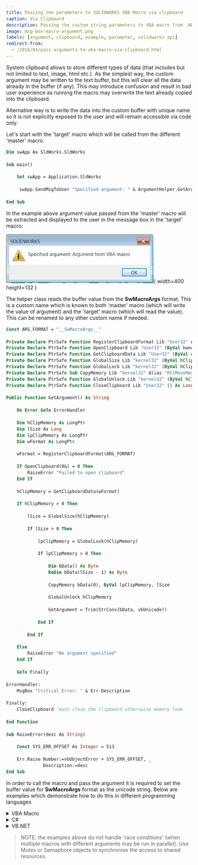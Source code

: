 ```yaml
---
title: Passing the parameters to SOLIDWORKS VBA Macro via clipboard
caption: Via Clipboard
description: Passing the custom string parameters to VBA macro from .NET application or another macro via clipboard
image: msg-box-macro-argument.png
labels: [argument, clipboard, example, parameter, solidworks api]
redirect-from:
  - /2018/04/pass-arguments-to-vba-macro-via-clipboard.html
---
```

System clipboard allows to store different types of data (that includes but not limited to text, image, html etc.). As the simplest way, the custom argument may be written to the text buffer, but this will clear all the data already in the buffer (if any). This may introduce confusion and result in bad user experience as running the macro may overwrite the text already copied into the clipboard.  

Alternative way is to write the data into the custom buffer with unique name so it is not explicitly exposed to the user and will remain accessible via code only.

Let's start with the 'target' macro which will be called from the different 'master' macro.  

~~~ vb
Dim swApp As SldWorks.SldWorks

Sub main()
        
    Set swApp = Application.SldWorks
        
     swApp.SendMsgToUser "Specified argument: " & ArgumentHelper.GetArgument()
    
End Sub
~~~



In the example above argument value passed from the 'master' macro will be extracted and displayed to the user in the message box in the 'target' macro:

![Message box in macro displaying the passed argument value](msg-box-macro-argument.png){ width=400 height=132 }

The helper class reads the buffer value from the **__SwMacroArgs__** format. This is a custom name which is known to both 'master' macro (which will write the value of argument) and the 'target' macro (which will read the value). This can be renamed to any other custom name if needed.

~~~ vb
Const ARG_FORMAT = "__SwMacroArgs__"

Private Declare PtrSafe Function RegisterClipboardFormat Lib "User32" Alias "RegisterClipboardFormatA" (ByVal lpString As String) As LongPtr
Private Declare PtrSafe Function OpenClipboard Lib "User32" (ByVal hwnd As LongPtr) As Long
Private Declare PtrSafe Function GetClipboardData Lib "User32" (ByVal wFormat As LongPtr) As LongPtr
Private Declare PtrSafe Function GlobalSize Lib "kernel32" (ByVal hClipMemory As LongPtr) As Long
Private Declare PtrSafe Function GlobalLock Lib "kernel32" (ByVal hClipMemory As LongPtr) As LongPtr
Private Declare PtrSafe Sub CopyMemory Lib "kernel32" Alias "RtlMoveMemory" (lpvDest As Any, lpvSource As Any, ByVal cbCopy As LongPtr)
Private Declare PtrSafe Function GlobalUnlock Lib "kernel32" (ByVal hClipMemory As LongPtr) As Long
Private Declare PtrSafe Function CloseClipboard Lib "User32" () As Long

Public Function GetArgument() As String
    
    On Error GoTo ErrorHandler
    
    Dim hClipMemory As LongPtr
    Dim lSize As Long
    Dim lpClipMemory As LongPtr
    Dim wFormat As LongPtr
    
    wFormat = RegisterClipboardFormat(ARG_FORMAT)
    
    If OpenClipboard(0&) = 0 Then
        RaiseError "Failed to open clipboard"
    End If
            
    hClipMemory = GetClipboardData(wFormat)
        
    If hClipMemory > 0 Then
        
        lSize = GlobalSize(hClipMemory)
        
        If lSize > 0 Then
        
            lpClipMemory = GlobalLock(hClipMemory)
            
            If lpClipMemory > 0 Then
                
                Dim bData() As Byte
                ReDim bData(lSize - 1) As Byte
                
                CopyMemory bData(0), ByVal lpClipMemory, lSize
                
                GlobalUnlock hClipMemory

                GetArgument = Trim(StrConv(bData, vbUnicode))

            End If
            
        End If
    
    Else
        RaiseError "No argument specified"
    End If
    
    GoTo Finally
    
ErrorHandler:
    MsgBox "Critical Error: " & Err.Description

Finally:
    CloseClipboard 'must close the clipboard otherswise memory leak
    
End Function

Sub RaiseError(desc As String)
    
    Const SYS_ERR_OFFSET As Integer = 513
    
    Err.Raise Number:=vbObjectError + SYS_ERR_OFFSET, _
              Description:=desc
End Sub
~~~



In order to call the macro and pass the argument it is required to set the buffer value for **__SwMacroArgs__** format as the unicode string. Below are examples which demonstrate how to do this in different programming languages

<details>
<summary>VBA Macro</summary>

Argument Helper Module

~~~ vb
Const ARG_FORMAT = "__SwMacroArgs__"

Const GHND As Integer = &H42

Private Declare PtrSafe Function RegisterClipboardFormat Lib "User32" Alias "RegisterClipboardFormatA" (ByVal lpString As String) As LongPtr
Private Declare PtrSafe Function GlobalAlloc Lib "kernel32" (ByVal wFlags As LongPtr, ByVal dwBytes As LongPtr) As Long
Private Declare PtrSafe Function GlobalLock Lib "kernel32" (ByVal hMem As LongPtr) As Long
Private Declare PtrSafe Function lstrcpy Lib "kernel32" (ByVal lpString1 As Any, ByVal lpString2 As Any) As Long
Private Declare PtrSafe Function GlobalUnlock Lib "kernel32" (ByVal hMem As LongPtr) As Long
Private Declare PtrSafe Function OpenClipboard Lib "User32" (ByVal hwnd As LongPtr) As Long
Private Declare PtrSafe Function CloseClipboard Lib "User32" () As Long
Private Declare PtrSafe Function SetClipboardData Lib "User32" (ByVal wFormat As LongPtr, ByVal hMem As LongPtr) As Long

Public Sub SetArgument(arg As String)
    
    On Error GoTo ErrorHandler
        
    Dim wFormat As LongPtr
    
    wFormat = RegisterClipboardFormat(ARG_FORMAT)
    
    Dim hGlobalMemory As Long
    Dim lpGlobalMemory As Long
        
    hGlobalMemory = GlobalAlloc(GHND, Len(arg))
    lpGlobalMemory = GlobalLock(hGlobalMemory)
    lpGlobalMemory = lstrcpy(lpGlobalMemory, arg)

    If GlobalUnlock(hGlobalMemory) <> 0 Then
        RaiseError "Failed to unlock memory"
    End If

    If OpenClipboard(0&) = 0 Then
        RaiseError "Failed to open clipboard"
    End If

    SetClipboardData wFormat, hGlobalMemory
    
    GoTo Finally
    
ErrorHandler:
    MsgBox "Critical Error: " & err.Description

Finally:
    CloseClipboard
    
End Sub

Sub RaiseError(desc As String)
    
    Const SYS_ERR_OFFSET As Integer = 513
    
    err.Raise Number:=vbObjectError + SYS_ERR_OFFSET, _
              Description:=desc
End Sub
~~~



Macro

~~~ vb
Dim swApp As SldWorks.SldWorks

Sub main()
    
    Set swApp = Application.SldWorks
    
    ArgumentHelper.SetArgument "Argument from VBA macro"
    
    Dim err As Long
    
    If False = swApp.RunMacro2("D:\Macros\GetArgumentMacro.swp", _
        "Macro1", "main", swRunMacroOption_e.swRunMacroUnloadAfterRun, err) Then
        
        swApp.SendMsgToUser "Failed to run macro. Error code: " & err
        
    End If
    
End Sub
~~~



</details>

<details>
<summary>C#</summary>

~~~ cs
using SolidWorks.Interop.sldworks;
using SolidWorks.Interop.swconst;
using System.Runtime.InteropServices;
using System;
using System.Windows.Forms;
using System.Text;
using System.IO;

namespace CodeStack
{
    public partial class SolidWorksMacro
    {
        const string ARG_NAME = "__SwMacroArgs__";

        public void Main()
        {
            SetArgument("Argument from C# macro");

            int err;
            if (!swApp.RunMacro2(@"D:\Macros\GetArgumentMacro.swp",
                "Macro1", "main", (int)swRunMacroOption_e.swRunMacroUnloadAfterRun, out err))
            {
                swApp.SendMsgToUser(string.Format("Failed to run macro. Error code: {0}", err));
            }
        }

        private static void SetArgument(string arg)
        {
            using (MemoryStream stream = new MemoryStream(Encoding.UTF8.GetBytes(arg)))
            {
                Clipboard.SetData(ARG_NAME, stream);
            }
        }

        public SldWorks swApp;
    }
}



~~~



</details>

<details>
<summary>VB.NET</summary>

~~~ vb
Imports SolidWorks.Interop.sldworks
Imports SolidWorks.Interop.swconst
Imports System.Runtime.InteropServices
Imports System.IO
Imports System.Windows.Forms
Imports System.Text
Imports System

Partial Class CodeStack

    Const ARG_NAME As String = "__SwMacroArgs__"

    Public Sub Main()
        SetArgument("Argument from VB.NET macro")
        Dim err As Integer
        If Not swApp.RunMacro2("D:\Macros\GetArgumentMacro.swp", "Macro1", "main", CInt(swRunMacroOption_e.swRunMacroUnloadAfterRun), err) Then
            swApp.SendMsgToUser(String.Format("Failed to run macro. Error code: {0}", err))
        End If
    End Sub

    Private Shared Sub SetArgument(ByVal arg As String)
        Using stream As MemoryStream = New MemoryStream(Encoding.UTF8.GetBytes(arg))
            Clipboard.SetData(ARG_NAME, stream)
        End Using
    End Sub

    Public swApp As SldWorks

End Class

~~~



</details>

> NOTE: the examples above do not handle 'race conditions' (when multiple macros with different arguments may be run in parallel). Use Mutex or Semaphore objects to synchronise the access to shared resources.

